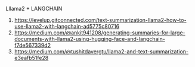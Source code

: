 Lllama2 + LANGCHAIN
1. https://levelup.gitconnected.com/text-summarization-llama2-how-to-use-llama2-with-langchain-ad5775c80716
2. https://medium.com/@ankit941208/generating-summaries-for-large-documents-with-llama2-using-hugging-face-and-langchain-f7de567339d2
3. https://medium.com/@tushitdavergtu/llama2-and-text-summarization-e3eafb51fe28



